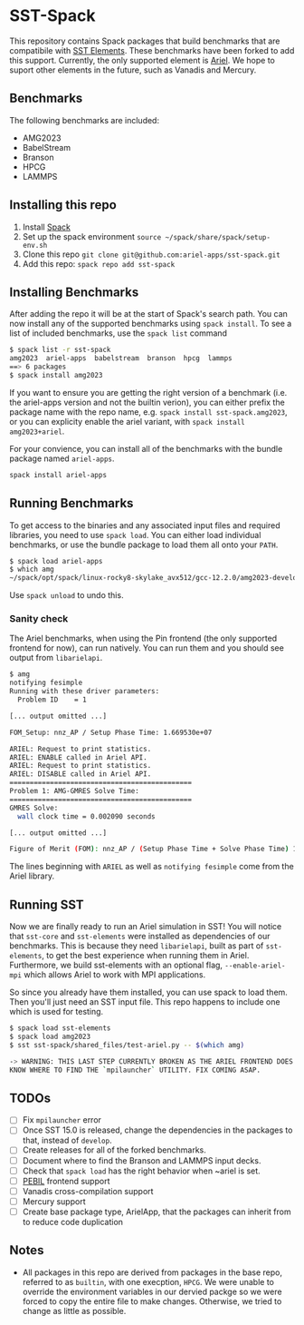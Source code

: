 # SST-Spack

This repository contains Spack packages that build benchmarks that
are compatibile with [SST Elements](https://github.com/sstsimulator/sst-elements).
These benchmarks have been forked to add this support.
Currently, the only supported element is [Ariel](http://sst-simulator.org/sst-docs/docs/elements/ariel/intro).
We hope to suport other elements in the future, such as Vanadis and Mercury.

## Benchmarks
The following benchmarks are included:
- AMG2023
- BabelStream
- Branson
- HPCG
- LAMMPS

## Installing this repo
1. Install [Spack](https://spack-tutorial.readthedocs.io/en/latest/tutorial_basics.html)
2. Set up the spack environment `source ~/spack/share/spack/setup-env.sh`
3. Clone this repo `git clone git@github.com:ariel-apps/sst-spack.git`
4. Add this repo: `spack repo add sst-spack`

## Installing Benchmarks
After adding the repo it will be at the start of Spack's search path.
You can now install any of the supported benchmarks using `spack install`.
To see a list of included benchmarks, use the `spack list` command
```bash
$ spack list -r sst-spack
amg2023  ariel-apps  babelstream  branson  hpcg  lammps
==> 6 packages
$ spack install amg2023
```

If you want to ensure you are getting the right version of a benchmark
(i.e. the ariel-apps version and not the builtin verion), you can either prefix
the package name with the repo name, e.g. `spack install sst-spack.amg2023`, or you
can explicity enable the ariel variant, with `spack install amg2023+ariel`.

For your convience, you can install all of the benchmarks with the bundle package named `ariel-apps`.
```bash
spack install ariel-apps
```

## Running Benchmarks
To get access to the binaries and any associated input files and required libraries,
you need to use `spack load`. You can either load individual benchmarks, or
use the bundle package to load them all onto your `PATH`.
```bash
$ spack load ariel-apps
$ which amg
~/spack/opt/spack/linux-rocky8-skylake_avx512/gcc-12.2.0/amg2023-develop-zslus327ekd7hrr57jls4sirsklyauiz/bin/amg


```
Use `spack unload` to undo this.

### Sanity check
The Ariel benchmarks, when using the Pin frontend (the only supported frontend for now),
can run natively. You can run them and you should see output from
`libarielapi`.
```bash
$ amg
notifying fesimple
Running with these driver parameters:
  Problem ID    = 1

[... output omitted ...]

FOM_Setup: nnz_AP / Setup Phase Time: 1.669530e+07

ARIEL: Request to print statistics.
ARIEL: ENABLE called in Ariel API.
ARIEL: Request to print statistics.
ARIEL: DISABLE called in Ariel API.
=============================================
Problem 1: AMG-GMRES Solve Time:
=============================================
GMRES Solve:
  wall clock time = 0.002090 seconds

[... output omitted ...]

Figure of Merit (FOM): nnz_AP / (Setup Phase Time + Solve Phase Time) 1.010854e+07

```
The lines beginning with `ARIEL` as well as `notifying fesimple` come from the Ariel library.

## Running SST
Now we are finally ready to run an Ariel simulation in SST! You will notice that `sst-core` and `sst-elements`
were installed as dependencies of our benchmarks. This is because they need `libarielapi`, built as
part of `sst-elements`, to get the best experience when running them in Ariel. Furthermore,
we build sst-elements with an optional flag, ``--enable-ariel-mpi`` which allows Ariel
to work with MPI applications.

So since you already have them installed, you can use spack to load them. Then you'll just need
an SST input file. This repo happens to include one which is used for testing.
```bash
$ spack load sst-elements
$ spack load amg2023
$ sst sst-spack/shared_files/test-ariel.py -- $(which amg)

-> WARNING: THIS LAST STEP CURRENTLY BROKEN AS THE ARIEL FRONTEND DOES NOT
KNOW WHERE TO FIND THE `mpilauncher` UTILITY. FIX COMING ASAP.
```

## TODOs
- [ ] Fix `mpilauncher` error
- [ ] Once SST 15.0 is released, change the dependencies in the packages to that, instead of `develop`.
- [ ] Create releases for all of the forked benchmarks.
- [ ] Document where to find the Branson and LAMMPS input decks.
- [ ] Check that `spack load` has the right behavior when ~ariel is set.
- [ ] [PEBIL](https://github.com/epanalytics/PEBIL) frontend support
- [ ] Vanadis cross-compilation support
- [ ] Mercury support
- [ ] Create base package type, ArielApp, that the packages can inherit from to reduce code duplication

## Notes
- All packages in this repo are derived from packages in the base repo, referred to as `builtin`, with one execption, `HPCG`. We were unable to override the environment variables in our dervied packge so we were forced to copy the entire file to make changes. Otherwise, we tried to change as little as possible.
